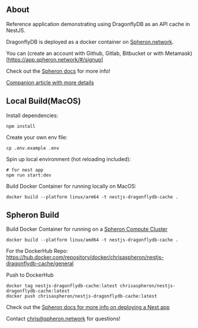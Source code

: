 ## About

Reference application demonstrating using DragonflyDB as an API cache in NestJS.

DragonflyDB is deployed as a docker container on [Spheron.network](https://spheron.network/).

You can (create an account with Github, Gitlab, Bitbucket or with Metamask)[https://app.spheron.network/#/signup]

Check out the [Spheron docs](https://docs.spheron.network/) for more info!

[Companion article with more details](https://blog.spheron.network/try-dragonflydb-on-spheron-for-a-30x-cache-speed-boost)


## Local Build(MacOS)

Install dependencies:

```
npm install
```

Create your own env file:

```
cp .env.example .env
```


Spin up local environment (hot reloading included):

```
# for nest app
npm run start:dev

```

Build Docker Container for running locally on MacOS:
```
docker build --platform linux/arm64 -t nestjs-dragonflydb-cache .
```



## Spheron Build

Build Docker Container for running on a [Spheron Compute Cluster](https://docs.spheron.network/compute/)
```
docker build --platform linux/amd64 -t nestjs-dragonflydb-cache .
```

For the DockerHub Repo:  https://hub.docker.com/repository/docker/chrisaspheron/nestjs-dragonflydb-cache/general

Push to DockerHub
```
docker tag nestjs-dragonflydb-cache:latest chrisaspheron/nestjs-dragonflydb-cache:latest
docker push chrisaspheron/nestjs-dragonflydb-cache:latest
```

Check out the [Spheron docs for more info on deploying a Nest app](https://docs.spheron.network/server-guide/nest/)

Contact chris@spheron.network for questions!